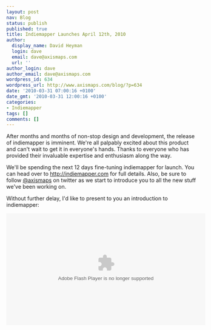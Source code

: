 ```yaml
---
layout: post
nav: Blog
status: publish
published: true
title: Indiemapper Launches April 12th, 2010
author:
  display_name: David Heyman
  login: dave
  email: dave@axismaps.com
  url: ''
author_login: dave
author_email: dave@axismaps.com
wordpress_id: 634
wordpress_url: http://www.axismaps.com/blog/?p=634
date: '2010-03-31 07:00:16 +0100'
date_gmt: '2010-03-31 12:00:16 +0100'
categories:
- Indiemapper
tags: []
comments: []
---
```

<p>After months and months of non-stop design and development, the release of indiemapper is imminent. We're all palpably excited about this product and can't wait to get it in everyone's hands. Thanks to everyone who has provided their invaluable expertise and enthusiasm along the way.</p>
<p>We'll be spending the next 12 days fine-tuning indiemapper for launch. You can head over to <a href="http://indiemapper.com" target="_blank">http://indiemapper.com</a> for full details. Also, be sure to follow <a href="http://twitter.com/axismaps" target="_blank">@axismaps</a> on twitter as we start to introduce you to all the new stuff we've been working on.</p>
<p>Without further delay, I'd like to present to you an introduction to indiemapper:</p>
<p><object classid="clsid:d27cdb6e-ae6d-11cf-96b8-444553540000" width="525" height="295" codebase="http://download.macromedia.com/pub/shockwave/cabs/flash/swflash.cab#version=6,0,40,0"><param name="flashvars" value="config=http://videos.indiemapper.com.s3.amazonaws.com/intro.xml" /><param name="src" value="http://videos.indiemapper.com.s3.amazonaws.com/player.swf" /><param name="allowfullscreen" value="true" /><embed type="application/x-shockwave-flash" width="525" height="295" src="http://videos.indiemapper.com.s3.amazonaws.com/player.swf" allowfullscreen="true" flashvars="config=http://videos.indiemapper.com.s3.amazonaws.com/intro.xml"></embed></object></p>
